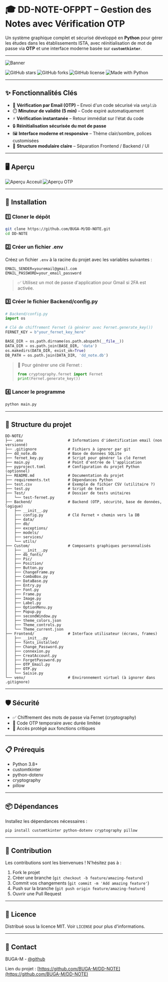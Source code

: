 # 🎓 DD-NOTE-OFPPT – Gestion des Notes avec Vérification OTP

Un système graphique complet et sécurisé développé en **Python** pour gérer les études dans les établissements ISTA, avec réinitialisation de mot de passe via **OTP** et une interface moderne basée sur **`customtkinter`**.

---

![Banner](./assets/banner.png)

![GitHub stars](https://img.shields.io/github/stars/BUGA-M/DD-NOTE?style=flat-square)
![GitHub forks](https://img.shields.io/github/forks/BUGA-M/DD-NOTE?style=flat-square)
![GitHub license](https://img.shields.io/github/license/BUGA-M/DD-NOTE?style=flat-square)
![Made with Python](https://img.shields.io/badge/Made%20with-Python-blue?style=flat-square)

---

## ✨ Fonctionnalités Clés

- 🔐 **Vérification par Email (OTP)** – Envoi d'un code sécurisé via `smtplib`
- ⏱️ **Minuteur de validité (5 min)** – Code expiré automatiquement
- ⚡ **Vérification instantanée** – Retour immédiat sur l'état du code
- 🔒 **Réinitialisation sécurisée du mot de passe**
- 🖼️ **Interface moderne et responsive** – Thème clair/sombre, polices customisées
- 🧩 **Structure modulaire claire** – Séparation Frontend / Backend / UI

---

## 🖥️ Aperçu

![Aperçu Acceuil](./Custom/pic/acc.png)
![Aperçu OTP](./Custom/pic/otp.png)

---

## 🚀 Installation

### 1️⃣ Cloner le dépôt
```bash
git clone https://github.com/BUGA-M/DD-NOTE.git
cd DD-NOTE
```

### 2️⃣ Créer un fichier .env
Créez un fichier `.env` à la racine du projet avec les variables suivantes :
```
EMAIL_SENDER=youremail@gmail.com
EMAIL_PASSWORD=your_email_password
```
> ✅ Utilisez un mot de passe d'application pour Gmail si 2FA est activée.

### 3️⃣ Créer le fichier Backend/config.py
```python
# Backend/config.py
import os

# Clé de chiffrement Fernet (à générer avec Fernet.generate_key())
FERNET_KEY = b"your_fernet_key_here"

BASE_DIR = os.path.dirname(os.path.abspath(__file__))
DATA_DIR = os.path.join(BASE_DIR, 'data')
os.makedirs(DATA_DIR, exist_ok=True)
DB_PATH = os.path.join(DATA_DIR, 'dd_note.db')
```

> 🔐 Pour générer une clé Fernet :
> ```python
> from cryptography.fernet import Fernet
> print(Fernet.generate_key())
> ```

### 4️⃣ Lancer le programme
```bash
python main.py
```

---

## 📁 Structure du projet

```
DD-NOTE/
├── .env                    # Informations d'identification email (non versionné)
├── .gitignore              # Fichiers à ignorer par git
├── dd_note.db              # Base de données SQLite
├── fernet_key.py           # Script pour générer la clé Fernet
├── main.py                 # Point d'entrée de l'application
├── pyproject.toml          # Configuration du projet Python (optionnel)
├── README.md               # Documentation du projet
├── requirements.txt        # Dépendances Python
├── test.csv                # Exemple de fichier CSV (utilitaire ?)
├── test.py                 # Script de test
├── Test/                   # Dossier de tests unitaires
│   └── test-fernet.py
├── Backend/                # Backend (OTP, sécurité, base de données, logique)
│   ├── __init__.py
│   ├── config.py           # Clé Fernet + chemin vers la DB
│   ├── data/
│   ├── db/
│   ├── exceptions/
│   ├── models/
│   ├── services/
│   └── utils/
├── Custom/                 # Composants graphiques personnalisés
│   ├── __init__.py
│   ├── db_fonts/
│   ├── Pic/
│   ├── Position/
│   ├── Button.py
│   ├── ChangeFrame.py
│   ├── ComboBox.py
│   ├── DataBase.py
│   ├── Entry.py
│   ├── Font.py
│   ├── Frame.py
│   ├── Image.py
│   ├── Label.py
│   ├── OptionMenu.py
│   ├── Popup.py
│   ├── secondWindow.py
│   ├── theme_colors.json
│   ├── Theme_controls.py
│   └── Theme_current.json
├── Frontend/               # Interface utilisateur (écrans, frames)
│   ├── __init__.py
│   ├── fonts_installed/
│   ├── Change_Password.py
│   ├── connexion.py
│   ├── CreatAccount.py
│   ├── ForgetPassword.py
│   ├── OTP_Email.py
│   ├── OTP.py
│   └── Saisie.py
└── venv/                   # Environnement virtuel (à ignorer dans .gitignore)

```

---

## 🛡️ Sécurité

- ✅ Chiffrement des mots de passe via Fernet (cryptography)
- 🔁 Code OTP temporaire avec durée limitée
- 🚫 Accès protégé aux fonctions critiques

---

## 📋 Prérequis

- Python 3.8+
- customtkinter
- python-dotenv
- cryptography
- pillow

---

## 📦 Dépendances

Installez les dépendances nécessaires :

```bash
pip install customtkinter python-dotenv cryptography pillow
```

---

## 🤝 Contribution

Les contributions sont les bienvenues ! N'hésitez pas à :

1. Fork le projet
2. Créer une branche (`git checkout -b feature/amazing-feature`)
3. Commit vos changements (`git commit -m 'Add amazing feature'`)
4. Push sur la branche (`git push origin feature/amazing-feature`)
5. Ouvrir une Pull Request

---

## 📄 Licence

Distribué sous la licence MIT. Voir `LICENSE` pour plus d'informations.

---

## 📧 Contact

BUGA-M - [@github](https://github.com/BUGA-M)

Lien du projet : [https://github.com/BUGA-M/DD-NOTE](https://github.com/BUGA-M/DD-NOTE)